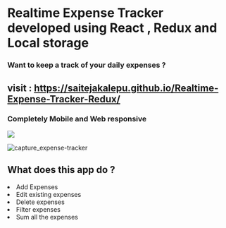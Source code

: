 # Realtime Expense Tracker developed using React , Redux and Local storage

<h3>Want to keep a track of your daily expenses ? </h3>

## visit :  https://saitejakalepu.github.io/Realtime-Expense-Tracker-Redux/

### Completely Mobile and Web responsive 

<img src="responsive-app.gif"/>

![capture_expense-tracker](https://user-images.githubusercontent.com/69914580/137531138-468aa561-7a02-4701-835f-8c520e746105.JPG)

## What does this app do ?
<li>Add Expenses</li>
<li>Edit existing expenses</li>
<li>Delete expenses</li>
<li>Filter expenses</li>
<li>Sum all the expenses</li>


